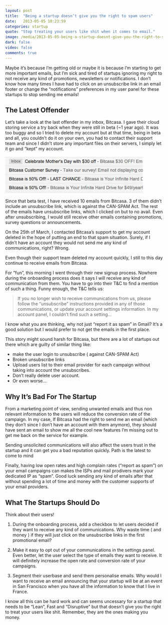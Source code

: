 ```yaml
---
layout: post
title:  "Being a startup doesn’t give you the right to spam users"
date:   2013-05-05 10:23:59
categories: startup
quote: "Stop treating your users like shit when it comes to email."
image: /media/2013-05-05-being-a-startup-doesnt-give-you-the-right-to-spam-users/bitcasa_spam.png
dark: false
video: false
comments: true
---
```



Maybe it’s because I’m getting old or maybe it is because I’m starting to get more important emails, but I’m sick and tired of startups ignoring my right to not receive any kind of promotions, newsletters or notifications. I don’t know how many times I have had to click on an unsubscribe link in an email footer or change the “notifications” preferences in my user panel for these startups to stop sending me emails!

## The Latest Offender
Let’s take a look at the last offender in my inbox, Bitcasa. I gave their cloud storing service a try back when they were still in beta (~1 year ago). It was too buggy and so I tried to delete my account but at that time, being in beta and all, you couldn’t do it on your own, you had to contact their support team and since I didn’t store any important files on their servers, I simply let it go and “kept” my account.

![Bitcasa email list](/media/2013-05-05-being-a-startup-doesnt-give-you-the-right-to-spam-users/bitcasa_email_list.png)

Since that beta test, I have received 10 emails from Bitcasa. 3 of them didn’t include an unsubscribe link, which is against the CAN-SPAM Act. The rest of the emails have unsubscribe links, which I clicked on but to no avail. Even after unsubscribing, I would still receive other emails containing promotions, survey questions or announcements.

On the 25th of March, I contacted Bitcasa’s support to get my account deleted in the hope of putting an end to that spam situation. Surely, if I didn’t have an account they would not send me any kind of communications, right? Wrong.

Even though their support team deleted my account quickly, I still to this day continue to receive emails from Bitcasa.

For “fun”, this morning I went through their new signup process. Nowhere during the onboarding process does it says I will receive any kind of communication from them. You have to go into their T&C to find a mention of such a thing. Funny enough, the T&C tells us:

>If you no longer wish to receive communications from us, please follow the “unsubscribe” instructions provided in any of those communications, or update your account settings information.
>In my account panel, I couldn’t find such a setting…

I know what you are thinking, why not just “report it as spam” in Gmail? It’s a good solution but I would prefer to not get the emails in the first place.

This story might sound harsh for Bitcasa, but there are a lot of startups out there which are guilty of similar thing like:

* make the user login to unsubscribe ( against CAN-SPAM Act)
* Broken unsubscribe links
* Upload users list to their email provider for each campaign without taking into account the unsubscribes.
* Don’t really delete user account.
* Or even worse…

## Why It’s Bad For The Startup
From a marketing point of view, sending unwanted emails and thus non relevant information to the users will reduce the conversion rate of the campaign. In my case, If Bitcasa had the right to send me an email (which they don’t since I don’t have an account with them anymore), they should have sent an email to show me all the cool new features I’m missing out to get me back on the service for example.

Sending unsolicited communications will also affect the users trust in the startup and it can get you a bad reputation quickly. Path is the latest to come to mind

Finally, having low open rates and high complain rates (“report as spam”) on your email campaigns can makes the ISPs and mail prodivers mark your dedicated IP as “spam”. Good luck sending any kind of emails after that without spending a lot of time and money with the customer supports of your email providers.

## What The Startups Should Do
Think about their users!

1. During the onboarding process, add a checkbox to let users decided if they want to receive any kind of communications. Why waste time ( and money ) if they will just click on the unsubscribe links in the first promotional email?

1. Make it easy to opt out of your communications in the settings panel. Even better, let the user select the type of emails they want to receive. It will definitely increase the open rate and conversion rate of your campaigns.

2. Segment their userbase and send them personalise emails. Why would I want to receive an email announcing that your startup will be at an event in San Francisco when you have all the information to know that I live in France.

I know all this can be hard work and can seems uncessary for a startup that needs to be “Lean”, Fast and “Disruptive” but that doesn’t give you the right to treat your users like shit. Remember, they are the ones making you money.